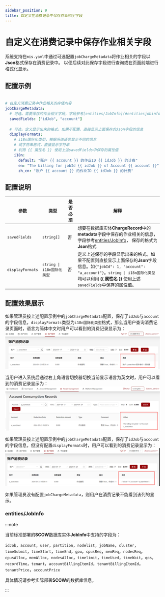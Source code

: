 ```yaml
---
sidebar_position: 9
title: 自定义在消费记录中保存作业相关字段
---
```


# 自定义在消费记录中保存作业相关字段

系统支持在`mis.yaml`中通过可选配置`jobChargeMetadata`将作业相关的字段以**Json**格式保存在消费记录中。
以便后续对此保存字段进行查询或在页面前端进行格式化显示。

## 配置示例

```yaml title="config/mis.yaml"

# 自定义消费记录中作业相关的存储内容
jobChargeMetadata:
  # 可选。需要保存的作业相关字段，字段参考[entities/JobInfo](#entitiesjobinfo)
  savedFields: ["idJob", "account"]

  # 可选。定义显示出来的格式。如果不配置，直接显示上面保存的Json字段的信息
  displayFormats:
    # i18n国际化类型，根据系统语言显示不同的信息
    # 或字符串格式，直接显示字符串
    # 利用 {{ 属性名 }} 使用上述savedFields中保存的属性值
    i18n:
      default: "账户 {{ account }} 的作业ID {{ idJob }} 的计费"
      en: "The billing for jobId {{ idJob }} of Account {{ account }}"
      zh_cn: "账户 {{ account }} 的作业ID {{ idJob }} 的计费"

```

## 配置说明

| 参数            | 类型                  | 是否必须                         |解释                                                          |
| --------------- | --------------------- | ---------------------------------|-------------------------------------------------------- |
| `savedFields`   | `string[]`            | 否                            |想要在数据库实体**ChargeRecord**中的**metadata**字段中保存的作业相关的信息，字段参考[entities/JobInfo](#entitiesjobinfo)， 保存的格式为**Json**格式  |
| `displayFormats` | `string \| i18n国际化类型` | 否                       |定义上述保存的字段显示出来的格式。如果不配置则直接显示上面保存的**Json**字段信息。如`{"jobId": 1, "account": "a_account"}`。`string \| i18n国际化类型`均可以利用 **\{\{ 属性名 \}\}** 使用上述`savedFields`中保存的属性值。|


## 配置效果展示

如果管理员按上述配置示例中的`jobChargeMetadata`配置，保存了`idJob`与`account`的字段信息，`displayFormats`类型为`i18n国际化类型`格式，那么当用户查询消费记录页面时，语言为简体中文时用户可以看到的消费记录显示为：
![消费记录中文metadata](images/job-charge-metadata-cn.png)

当用户进入系统后通过右上角语言切换器切换当前显示语言为英文时，用户可以看到的消费记录显示为：
![消费记录英文metadata](images/job-charge-metadata-en.png)

如果管理员按上述配置示例中的`jobChargeMetadata`配置，保存了`idJob`与`account`的字段信息，但没有配置`displayFormats`时，用户可以看到的消费记录显示为：
![消费记录Json](images/job-charge-metadata-no-display.png)

如果管理员没有配置`jobChargeMetadata`，则用户在消费记录不能看到该列的显示。


### entities/JobInfo

:::note

当前标准部署的**SCOW**数据库实体**JobInfo**中支持的字段为：

`idJob`，`account`，`user`，`partition`，`nodelist`，`jobName`，`cluster`，`timeSubmit`，`timeStart`，`timeEnd`，`gpu`，`cpusReq`，`memReq`，`nodesReq`，`cpusAlloc`，`memAlloc`，`nodesAlloc`，`timelimit`，`timeUsed`，`timeWait`，`qos`，`recordTime`，`tenant`，`accountBillingItemId`，`tenantBillingItemId`，`tenantPrice`，`accountPrice`

具体情况请参考实际部署**SCOW**的数据库信息。

:::